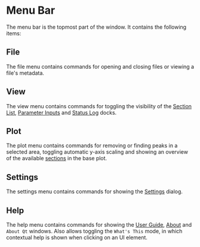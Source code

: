# Menu Bar

The menu bar is the topmost part of the window. It contains the following items:

## File

The file menu contains commands for opening and closing files or viewing a file's metadata.

## View

The view menu contains commands for toggling the visibility of the [Section List](section_list.md), [Parameter Inputs](parameter_inputs.md) and [Status Log](status_log.md) docks.

## Plot

The plot menu contains commands for removing or finding peaks in a selected area, toggling automatic y-axis scaling and showing an overview of the available [sections](../user_guide/sections.md) in the base plot.

## Settings

The settings menu contains commands for showing the [Settings](../user_guide/configuration.md) dialog.

## Help

The help menu contains commands for showing the [User Guide](../user_guide/introduction.md), [About](../about/license.md) and `About Qt` windows. Also allows toggling the `What's This` mode, in which contextual help is shown when clicking on an UI element.